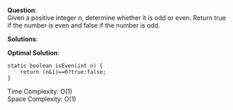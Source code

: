 **Question**:  
Given a positive integer n, determine whether it is odd or even. Return true if the number is even and false if the number is odd.    

**Solutions**:   


**Optimal Solution**:  

    static boolean isEven(int n) {
        return (n&1)==0?true:false;
    }

Time Complexity: O(1)  
Space Complexity: O(1) 